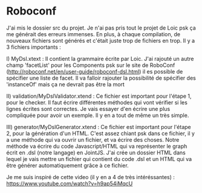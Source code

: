# Roboconf
J'ai mis le dossier src du projet. Je n'ai pas pris tout le projet de Loic psk ça me générait des erreurs immenses. 
En plus, à chaque compilation, de nouveaux fichiers sont générés et c'était juste trop de fichiers en trop.
Il y a 3 fichiers importants : 

I) MyDsl.xtext : 
                 Il contient la grammaire écrite par Loic. J'ai rajouté un autre champ 'facetList' pour les Components psk 
                 sur le site de RoboConf (http://roboconf.net/en/user-guide/roboconf-dsl.html) il es possible de spécifier
                 une liste de facet. 
                 Il va falloir rajouter la possibilité de spécifier des 'instanceOf' mais ça ne devrait pas être la mort

II) validation/MyDslValidator.xtend : 
                 Ce fichier est important pour l'étape 1, pour le checker. Il faut écrire différentes méthodes qui vont vérifier
                 si les lignes écrites sont correctes. Je vais essayer d'en écrire une plus compliquée pour avoir un exemple. Il
                 y en a tout de même un très simple.

III) generator/MyDslGenerator.xtend :
                 Ce fichier est important pour l'étape 2, pour la génération d'un HTML. C'est assez chiant psk dans ce fichier,
                 il y a une méthode qui va ouvrir un fichier, et va écrire des choses. Notre méthode va écrire du code Javascript/HTML
                 qui va représenter le graph écrit en .dsl (notre langage) en JointJS. J'ai crée un dossier HTML dans lequel je vais
                 mettre un fichier qui contient du code .dsl et un HTML qui va être générer automatiquement grâce à ce fichier.
              
              
Je me suis inspiré de cette video (il y en a 4 de très intéréssantes) : 
https://www.youtube.com/watch?v=h9ap54iMqcU

